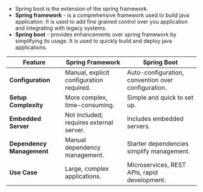 - Spring boot is the extension of the spring framework.
- **Spring framework** -  is a comprehensive framework used to build java application. It is used to add fine grained control over you application and integrating with legacy systems.
- **Spring boot** - provides enhancements over spring framework by simplifying its usage. It is used to quickly build and deploy java applications.

|Feature|Spring Framework|Spring Boot|
|---|---|---|
|**Configuration**|Manual, explicit configuration required.|Auto-configuration, convention over configuration.|
|**Setup Complexity**|More complex, time-consuming.|Simple and quick to set up.|
|**Embedded Server**|Not included; requires external server.|Includes embedded servers.|
|**Dependency Management**|Manual dependency management.|Starter dependencies simplify management.|
|**Use Case**|Large, complex applications.|Microservices, REST APIs, rapid development.|